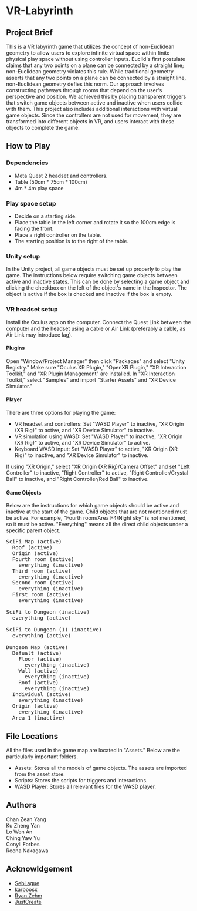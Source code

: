 # VR-Labyrinth

## Project Brief

This is a VR labyrinth game that utilizes the concept of non-Euclidean geometry to allow users to explore infinite virtual space within finite physical play space without using controller inputs. Euclid's first postulate claims that any two points on a plane can be connected by a straight line; non-Euclidean geometry violates this rule. While traditional geometry asserts that any two points on a plane can be connected by a straight line, non-Euclidean geometry defies this norm. Our approach involves constructing pathways through rooms that depend on the user's perspective and position. We achieved this by placing transparent triggers that switch game objects between active and inactive when users collide with them. This project also includes additional interactions with virtual game objects. Since the controllers are not used for movement, they are transformed into different objects in VR, and users interact with these objects to complete the game.

## How to Play

### Dependencies

* Meta Quest 2 headset and controllers.
* Table (50cm * 75cm * 100cm)
* 4m * 4m play space

### Play space setup

* Decide on a starting side.
* Place the table in the left corner and rotate it so the 100cm edge is facing the front.
* Place a right controller on the table.
* The starting position is to the right of the table.

### Unity setup

In the Unity project, all game objects must be set up properly to play the game. The instructions below require switching game objects between active and inactive states. This can be done by selecting a game object and clicking the checkbox on the left of the object's name in the Inspector. The object is active if the box is checked and inactive if the box is empty.

### VR headset setup

Install the Oculus app on the computer. Connect the Quest Link between the computer and the headset using a cable or Air Link (preferably a cable, as Air Link may introduce lag).

#### Plugins

Open "Window/Project Manager" then click "Packages" and select "Unity Registry." Make sure "Oculus XR Plugin," "OpenXR Plugin," "XR Interaction Toolkit," and "XR Plugin Management" are installed. In "XR Interaction Toolkit," select "Samples" and import "Starter Assets" and "XR Device Simulator."

#### Player

There are three options for playing the game:

* VR headset and controllers: Set "WASD Player" to inactive, "XR Origin (XR Rig)" to active, and "XR Device Simulator" to inactive.
* VR simulation using WASD: Set "WASD Player" to inactive, "XR Origin (XR Rig)" to active, and "XR Device Simulator" to active.
* Keyboard WASD input: Set "WASD Player" to active, "XR Origin (XR Rig)" to inactive, and "XR Device Simulator" to inactive.

If using "XR Origin," select "XR Origin (XR Rig)/Camera Offset" and set "Left Controller" to inactive, "Right Controller" to active, "Right Controller/Crystal Ball" to inactive, and "Right Controller/Red Ball" to inactive.

#### Game Objects

Below are the instructions for which game objects should be active and inactive at the start of the game. Child objects that are not mentioned must be active. For example, "Fourth room/Area F4/Night sky" is not mentioned, so it must be active. "Everything" means all the direct child objects under a specific parent object.


<pre>
SciFi Map (active)
  Roof (active)
  Origin (active)
  Fourth room (active)
    everything (inactive)
  Third room (active) 
    everything (inactive) 
  Second room (active) 
    everything (inactive) 
  First room (active) 
    everything (inactive) 
  
SciFi to Dungeon (inactive) 
  everything (active)
  
SciFi to Dungeon (1) (inactive) 
  everything (active) 
  
Dungeon Map (active) 
  Defualt (active) 
    Floor (active)
      everything (inactive)
    Wall (active) 
      everything (inactive)
    Roof (active)
      everything (inactive)
  Individual (active)
    everything (inactive)
  Origin (active)
    everything (inactive)
  Area 1 (inactive)
</pre>

## File Locations

All the files used in the game map are located in "Assets." Below are the particularly important folders.

* Assets: Stores all the models of game objects. The assets are imported from the asset store.
* Scripts: Stores the scripts for triggers and interactions.
* WASD Player: Stores all relevant files for the WASD player.

## Authors

Chan Zean Yang <br />
Ku Zheng Yan <br />
Lo Wen An <br />
Ching Yaw Yu <br />
Conyll Forbes <br />
Reona Nakagawa <br />

## Acknowldgement 

* [SebLague](https://github.com/SebLague/Portals)
* [karboosx](https://assetstore.unity.com/packages/3d/environments/sci-fi/sci-fi-styled-modular-pack-82913#description)
* [Ryan Zehm](https://assetstore.unity.com/packages/3d/environments/landscapes/stylized-earth-94673)
* [JustCreate](https://assetstore.unity.com/packages/3d/environments/dungeons/low-poly-dungeons-lite-177937#publisher)

  
  
  
    
  
    
    
    
